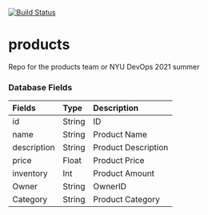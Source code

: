[![Build Status](https://travis-ci.com/Xun66/products.svg?branch=main)](https://travis-ci.com/Xun66/products)

# products
Repo for the products team or NYU DevOps 2021 summer


### Database  Fields
| Fields | Type | Description
| :--- | :--- | :--- |
| id | String | ID 
| name | String | Product Name
| description | String | Product Description
| price | Float | Product Price
| inventory | Int | Product Amount
| Owner | String | OwnerID
| Category | String | Product Category|
